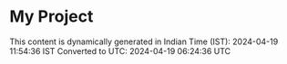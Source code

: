 # My Project

This content is dynamically generated in Indian Time (IST): 2024-04-19 11:54:36 IST
Converted to UTC: 2024-04-19 06:24:36 UTC
